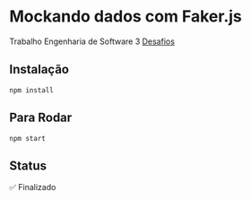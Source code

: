 # Mockando dados com Faker.js
Trabalho Engenharia de Software 3
[Desafios](https://github.com/angelogluz/ES6/blob/master/arrays.md)

## Instalação
```
npm install
```
## Para Rodar
```
npm start
```
## Status
:white_check_mark: Finalizado